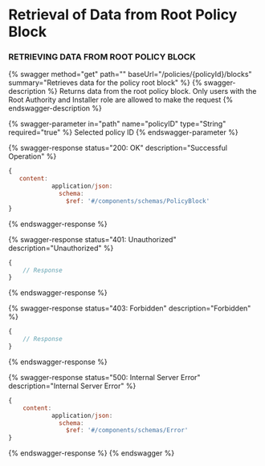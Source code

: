 # Retrieval of Data from Root Policy Block

### RETRIEVING DATA FROM ROOT POLICY BLOCK

{% swagger method="get" path="" baseUrl="/policies/{policyId}/blocks" summary="Retrieves data for the policy root block" %}
{% swagger-description %}
Returns data from the root policy block. Only users with the Root Authority and Installer role are allowed to make the request
{% endswagger-description %}

{% swagger-parameter in="path" name="policyID" type="String" required="true" %}
Selected policy ID
{% endswagger-parameter %}

{% swagger-response status="200: OK" description="Successful Operation" %}

```javascript
{
   content:
            application/json:
              schema:
                $ref: '#/components/schemas/PolicyBlock'
}
```

{% endswagger-response %}

{% swagger-response status="401: Unauthorized" description="Unauthorized" %}

```javascript
{
    // Response
}
```

{% endswagger-response %}

{% swagger-response status="403: Forbidden" description="Forbidden" %}

```javascript
{
    // Response
}
```

{% endswagger-response %}

{% swagger-response status="500: Internal Server Error" description="Internal Server Error" %}

```javascript
{
    content:
            application/json:
              schema:
                $ref: '#/components/schemas/Error'
}
```

{% endswagger-response %}
{% endswagger %}
